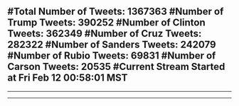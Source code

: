 #Total Number of Tweets: 1367363 
#Number of Trump Tweets: 390252
#Number of Clinton Tweets: 362349
#Number of Cruz Tweets: 282322
#Number of Sanders Tweets: 242079
#Number of Rubio Tweets: 69831
#Number of Carson Tweets: 20535
#Current Stream Started at Fri Feb 12 00:58:01 MST
---
---
---

